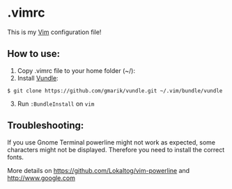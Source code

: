 .vimrc
======
This is my [Vim] configuration file!

How to use:
-----------
1. Copy .vimrc file to your home folder (~/):
2. Install [Vundle]:
```
$ git clone https://github.com/gmarik/vundle.git ~/.vim/bundle/vundle
```
3. Run `:BundleInstall` on `vim`

Troubleshooting:
----------------
If you use Gnome Terminal powerline might not work as expected, some
characters might not be displayed.  Therefore you need to install the
correct fonts.

More details on https://github.com/Lokaltog/vim-powerline and
http://www.google.com


[Vim]:http://www.vim.org
[Vundle]:https://github.com/gmarik/vundle.git
